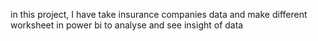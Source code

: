 in this project, I have take insurance companies data and make different worksheet in power bi to analyse and see insight of data
